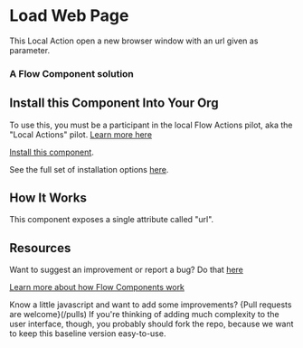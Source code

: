 # Load Web Page

This Local Action open a new browser window with an url given as parameter.

### A Flow Component solution  ###

## Install this Component Into Your Org ##

To use this, you must be a participant in the local Flow Actions pilot, aka the "Local Actions" pilot. [Learn more here](https://sites.google.com/view/flowunofficial/pilot-flow-action-components)

[Install this component](https://sites.google.com/view/flowunofficial/flow-action-components/load-web-page).

See the full set of installation options [here](/install.md).

## How It Works ##

This component exposes a single attribute called "url".  


## Resources ##

Want to suggest an improvement or report a bug? Do that [here](/issues)

[Learn more about how Flow Components work](/README.md)

Know a little javascript and want to add some improvements? {Pull requests are welcome}(/pulls) If you're thinking of adding much complexity to the user interface, though, you probably should fork the repo, because we want to keep this baseline version easy-to-use.
